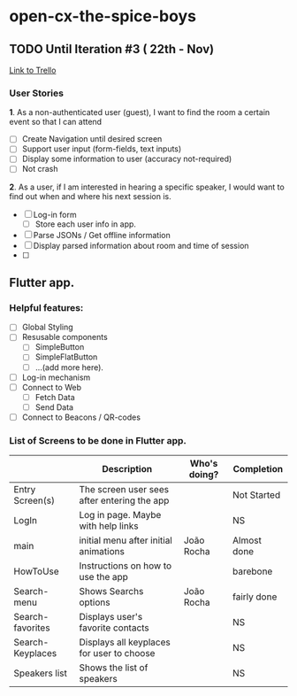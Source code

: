
# open-cx-the-spice-boys

## TODO Until Iteration #3 ( 22th - Nov)
[Link to Trello](https://trello.com/b/4Lg9LMpn/esof)

### User Stories
 **1**. As a non-authenticated user (guest), I want to find the room a certain event so that I can attend
 - [ ] Create Navigation until desired screen
 - [ ] Support user input (form-fields, text inputs)
 - [ ] Display some information to user (accuracy not-required)
 - [ ] Not crash

**2**. As a user, if I am interested in hearing a specific speaker, I would want to find out when and where his next session is.

 - [ ] Log-in form
	 - [ ] Store each user info in app.
 - [ ] Parse JSONs / Get offline information
 - [ ] Display parsed information about room and time of session
 - [ ] 


## Flutter app.

### Helpful features:

 - [ ] Global Styling 
 - [ ] Resusable components
	 - [ ] SimpleButton
	 - [ ] SimpleFlatButton
	 - [ ] ...(add more here).
 - [ ] Log-in mechanism
 - [ ] Connect to Web 
	 - [ ] Fetch Data
	 - [ ] Send Data
 - [ ] Connect to Beacons / QR-codes

### List of Screens to be done in Flutter app.

|                |Description              | Who's doing?          |Completion                         |                 
|----------------|------------------|-------------|-----------------------------|
|Entry Screen(s)|The screen user sees after entering the app     |      |            Not Started|
|LogIn          | Log in page. Maybe with help links |     |   NS         |
|main         |initial menu after initial animations|João Rocha|Almost done|
|HowToUse  |Instructions on how to use the app||barebone|
|Search-menu |Shows Searchs options | João Rocha|fairly done|
|Search-favorites |Displays user's favorite contacts||NS|
|Search-Keyplaces |Displays all keyplaces for user to choose||NS|
|Speakers list|Shows the list of speakers||NS|
